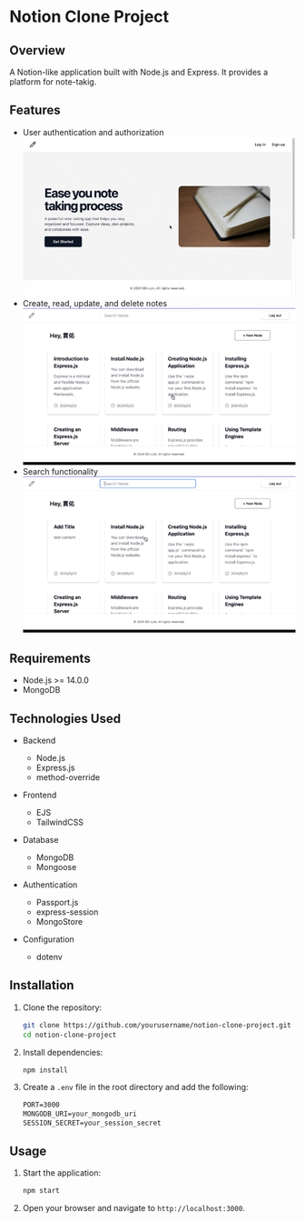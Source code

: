 # Notion Clone Project

## Overview
A Notion-like application built with Node.js and Express. It provides a platform for note-takig.

## Features
- User authentication and authorization
    ![Google Login](public/img/README-Google_Auth.gif)
- Create, read, update, and delete notes
    ![Note CRUD](public/img/README-Note_CRUD.gif)
- Search functionality
    ![Search Note](public/img/README-Note_Search.gif)

## Requirements
- Node.js >= 14.0.0
- MongoDB

## Technologies Used
- Backend
    - Node.js
    - Express.js
    - method-override

- Frontend
    - EJS
    - TailwindCSS

- Database
    - MongoDB
    - Mongoose

- Authentication
    - Passport.js
    - express-session
    - MongoStore

- Configuration
    - dotenv

## Installation
1. Clone the repository:
   ```sh
   git clone https://github.com/yourusername/notion-clone-project.git
   cd notion-clone-project
   ```

2. Install dependencies:
   ```sh
   npm install
   ```

3. Create a `.env` file in the root directory and add the following:
   ```env
   PORT=3000
   MONGODB_URI=your_mongodb_uri
   SESSION_SECRET=your_session_secret
   ```

## Usage
1. Start the application:
   ```sh
   npm start
   ```

2. Open your browser and navigate to `http://localhost:3000`.
